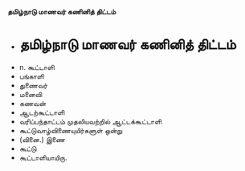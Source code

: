 **தமிழ்நாடு மாணவர் கணினித் திட்டம்**
- # தமிழ்நாடு மாணவர் கணினித் திட்டம்
- n. கூட்டாளி
- பங்காளி
- துணைவர்
- மனைவி
- கணவன்
- ஆடற்கூட்டாளி
- வரிப்பந்தாட்டம் முதலியவற்றில் ஆட்டக்கூட்டாளி
- கூட்டுவாழ்விணையுயிர்களுள் ஒன்று
- (வினை.) இணை
- கூட்டு
- கூட்டாளியாயிரு.


